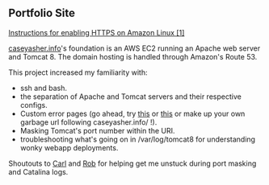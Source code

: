 ## Portfolio Site
[Instructions for enabling HTTPS on Amazon Linux [1]](httpsREADME.md)

[caseyasher.info](http://caseyasher.info)'s foundation is an AWS EC2 running an Apache web server and Tomcat 8. The domain hosting is handled through Amazon's Route 53.

This project increased my familiarity with:
* ssh and bash.
* the separation of Apache and Tomcat servers and their respective configs.
* Custom error pages (go ahead, try [this](http://caseyasher.info/aplkdfjalkej) or [this](http://caseyasher.info/apps/zls.f;dslkjlkje) or make up your own garbage url following caseyasher.info/ !).
* Masking Tomcat's port number within the URI.
* troubleshooting what's going on in /var/log/tomcat8 for understanding wonky webapp deployments.

Shoutouts to [Carl](https://github.com/ckl2007) and [Rob](https://skilldistillery.com/our-team-2/) for helping get me unstuck during port masking and Catalina logs.

